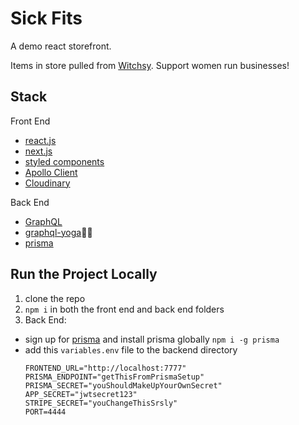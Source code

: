 # Sick Fits

A demo react storefront.

Items in store pulled from [Witchsy](https://www.witchsy.com/). Support women run businesses!

## Stack

Front End

- [react.js](https://reactjs.org/)
- [next.js](https://nextjs.org/)
- [styled components](https://www.styled-components.com/)
- [Apollo Client](https://www.apollographql.com/docs/react/)
- [Cloudinary](https://cloudinary.com)

Back End

- [GraphQL](https://graphql.org/)
- [graphql-yoga](https://github.com/prisma/graphql-yoga)🧘‍♀️
- [prisma](https://github.com/prisma/prisma)

## Run the Project Locally

1. clone the repo
1. `npm i` in both the front end and back end folders
1. Back End:

- sign up for [prisma](https://www.prisma.io/) and install prisma globally `npm i -g prisma`
- add this `variables.env` file to the backend directory
  ```
  FRONTEND_URL="http://localhost:7777"
  PRISMA_ENDPOINT="getThisFromPrismaSetup"
  PRISMA_SECRET="youShouldMakeUpYourOwnSecret"
  APP_SECRET="jwtsecret123"
  STRIPE_SECRET="youChangeThisSrsly"
  PORT=4444
  ```
